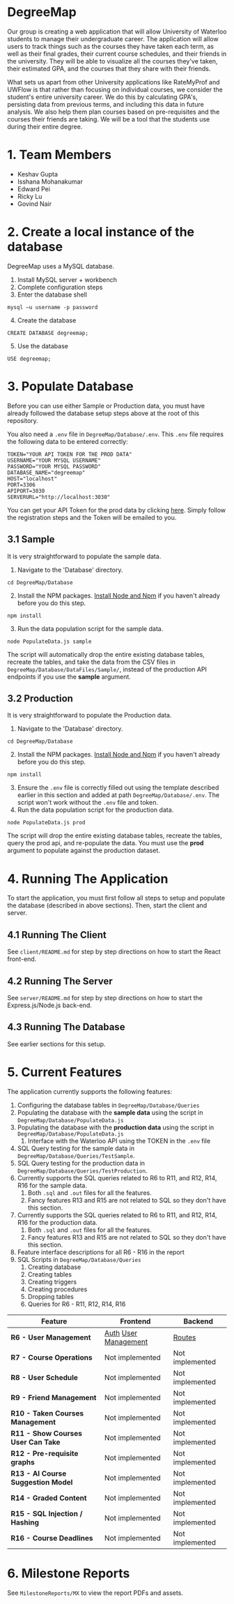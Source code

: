 # DegreeMap

Our group is creating a web application that will allow University of Waterloo students to manage their undergraduate career. The application will allow users to track things such as the courses they have taken each term, as well as their final grades, their current course schedules, and their friends in the university. They will be able to visualize all the courses they've taken, their estimated GPA, and the courses that they share with their friends.

What sets us apart from other University applications like RateMyProf and UWFlow is that rather than focusing on individual courses, we consider the student's entire university career. We do this by calculating GPA's, persisting data from previous terms, and including this data in future analysis. We also help them plan courses based on pre-requisites and the courses their friends are taking. We will be a tool that the students use during their entire degree.

# 1. Team Members
- Keshav Gupta 
- Isshana Mohanakumar 
- Edward Pei 
- Ricky Lu
- Govind Nair

# 2. Create a local instance of the database

DegreeMap uses a MySQL database.

1. Install MySQL server + workbench
2. Complete configuration steps
3. Enter the database shell

`mysql –u username -p password`

4. Create the database

`CREATE DATABASE degreemap;`

5. Use the database

`USE degreemap;`

# 3. Populate Database

Before you can use either Sample or Production data, you must have already followed the database setup steps above at the root of this repository.

You also need a `.env` file in `DegreeMap/Database/.env`. This `.env` file requires the following data to be entered correctly:
```
TOKEN="YOUR API TOKEN FOR THE PROD DATA"
USERNAME="YOUR MYSQL USERNAME"
PASSWORD="YOUR MYSQL PASSWORD"
DATABASE_NAME="degreemap"
HOST="localhost"
PORT=3306
APIPORT=3030
SERVERURL="http://localhost:3030"
```

You can get your API Token for the prod data by clicking [here](https://openapi.data.uwaterloo.ca/api-docs/index.html). Simply follow the registration steps and the Token will be emailed to you.

## 3.1 Sample
It is very straightforward to populate the sample data.
1. Navigate to the 'Database' directory.
```
cd DegreeMap/Database
```
2. Install the NPM packages. [Install Node and Npm](https://nodejs.org/en/download) if you haven't already before you do this step.
```
npm install
```
3. Run the data population script for the sample data.
```
node PopulateData.js sample
```
The script will automatically drop the entire existing database tables, recreate the tables, and take the data from the CSV files in `DegreeMap/Database/DataFiles/Sample/`, instead of the production API endpoints if you use the **sample** argument.

## 3.2 Production
It is very straightforward to populate the Production data.
1. Navigate to the 'Database' directory.
```
cd DegreeMap/Database
```
2. Install the NPM packages. [Install Node and Npm](https://nodejs.org/en/download) if you haven't already before you do this step.
```
npm install
```
3. Ensure the `.env` file is correctly filled out using the template described earlier in this section and added at path `DegreeMap/Database/.env`. The script won't work without the `.env` file and token.
4. Run the data population script for the production data.
```
node PopulateData.js prod
```
The script will drop the entire existing database tables, recreate the tables, query the prod api, and re-populate the data. You must use the **prod** argument to populate against the production dataset.

# 4. Running The Application
To start the application, you must first follow all steps to setup and populate the database (described in above sections). Then, start the client and server.

## 4.1 Running The Client
See `client/README.md` for step by step directions on how to start the React front-end.

## 4.2 Running The Server
See `server/README.md` for step by step directions on how to start the Express.js/Node.js back-end.

## 4.3 Running The Database
See earlier sections for this setup.

# 5. Current Features
The application currently supports the following features:
1. Configuring the database tables in `DegreeMap/Database/Queries`
2. Populating the database with the **sample data** using the script in `DegreeMap/Database/PopulateData.js`
3. Populating the database with the **production data** using the script in `DegreeMap/Database/PopulateData.js`
    1. Interface with the Waterloo API using the TOKEN in the `.env` file
4. SQL Query testing for the sample data in `DegreeMap/Database/Queries/TestSample`.
5. SQL Query testing for the production data in `DegreeMap/Database/Queries/TestProduction`.
6. Currently supports the SQL queries related to R6 to R11, and R12, R14, R16 for the sample data.
    1. Both `.sql` and `.out` files for all the features.
    2. Fancy features R13 and R15 are not related to SQL so they don't have this section.
7. Currently supports the SQL queries related to R6 to R11, and R12, R14, R16 for the production data.
    1. Both `.sql` and `.out` files for all the features.
    2. Fancy features R13 and R15 are not related to SQL so they don't have this section.
8. Feature interface descriptions for all R6 - R16 in the report
9.  SQL Scripts in `DegreeMap/Database/Queries`
    1. Creating database
    2. Creating tables
    3.  Creating triggers
    4.  Creating procedures
    5.  Dropping tables
    6.  Queries for R6 - R11, R12, R14, R16

| **Feature**                          | **Frontend**    | **Backend**     |
|--------------------------------------|-----------------|-----------------|
| **R6 - User Management**             | [Auth](https://github.com/Kggupta/DegreeMap/tree/main/Client/src/pages/auth/) [User Management](https://github.com/Kggupta/DegreeMap/tree/main/Client/src/sections/account/) | [Routes](https://github.com/Kggupta/DegreeMap/tree/main/server/src/UserRoutes.js) |
| **R7 - Course Operations**           | Not implemented | Not implemented |
| **R8 - User Schedule**               | Not implemented | Not implemented |
| **R9 - Friend Management**           | Not implemented | Not implemented |
| **R10 - Taken Courses Management**   | Not implemented | Not implemented |
| **R11 - Show Courses User Can Take** | Not implemented | Not implemented |
| **R12 - Pre-requisite graphs**       | Not implemented | Not implemented |
| **R13 - AI Course Suggestion Model** | Not implemented | Not implemented |
| **R14 - Graded Content**             | Not implemented | Not implemented |
| **R15 - SQL Injection / Hashing**    | Not implemented | Not implemented |
| **R16 - Course Deadlines**           | Not implemented | Not implemented |

# 6. Milestone Reports
See `MilestoneReports/MX` to view the report PDFs and assets.
